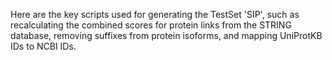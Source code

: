 Here are the key scripts used for generating the TestSet 'SIP', 
such as recalculating the combined scores for protein links from the STRING database, removing suffixes from protein isoforms, and mapping UniProtKB IDs to NCBI IDs. 
